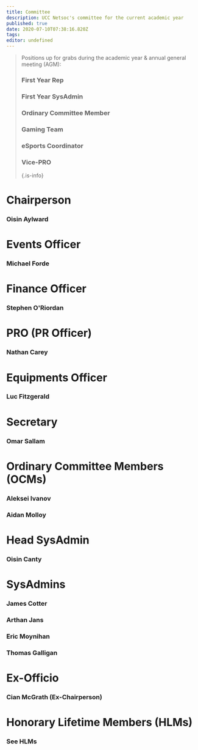 ```yaml
---
title: Committee
description: UCC Netsoc's committee for the current academic year
published: true
date: 2020-07-10T07:38:16.820Z
tags: 
editor: undefined
---
```




> Positions up for grabs during the academic year & annual general meeting (AGM):
> 
> ### First Year Rep
> ### First Year SysAdmin
> ### Ordinary Committee Member
> ### Gaming Team
> ### eSports Coordinator
> ### Vice-PRO
> {.is-info}


# Chairperson
### Oisin Aylward

# Events Officer
### Michael Forde

# Finance Officer
### Stephen O'Riordan

# PRO (PR Officer)
### Nathan Carey

# Equipments Officer
### Luc Fitzgerald

# Secretary
### Omar Sallam

# Ordinary Committee Members (OCMs)
### Aleksei Ivanov
### Aidan Molloy

# Head SysAdmin
### Oisin Canty

# SysAdmins
### James Cotter
### Arthan Jans
### Eric Moynihan
### Thomas Galligan

# Ex-Officio
### Cian McGrath (Ex-Chairperson)

# Honorary Lifetime Members (HLMs)
### See HLMs

